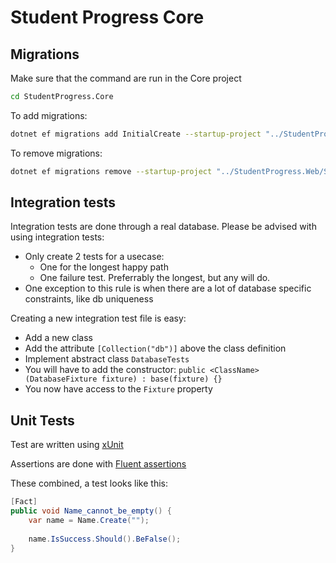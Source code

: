 ﻿# Student Progress Core

## Migrations

Make sure that the command are run in the Core project

```bash
cd StudentProgress.Core
```

To add migrations:

```bash
dotnet ef migrations add InitialCreate --startup-project "../StudentProgress.Web/StudentProgress.Web.csproj"
```

To remove migrations:

```bash
dotnet ef migrations remove --startup-project "../StudentProgress.Web/StudentProgress.Web.csproj"
```

## Integration tests

Integration tests are done through a real database.
Please be advised with using integration tests:

- Only create 2 tests for a usecase:
  - One for the longest happy path
  - One failure test. Preferrably the longest, but any will do.
- One exception to this rule is when there are a lot of database specific constraints, like db uniqueness

Creating a new integration test file is easy:

- Add a new class
- Add the attribute `[Collection("db")]` above the class definition
- Implement abstract class `DatabaseTests`
 - You will have to add the constructor: `public <ClassName>(DatabaseFixture fixture) : base(fixture) {}` 
- You now have access to the `Fixture` property

## Unit Tests

Test are written using [xUnit](https://xunit.net/docs/shared-context)

Assertions are done with [Fluent assertions](https://fluentassertions.com/)

These combined, a test looks like this:

```csharp
[Fact]
public void Name_cannot_be_empty() {
    var name = Name.Create("");
    
    name.IsSuccess.Should().BeFalse();
} 
```